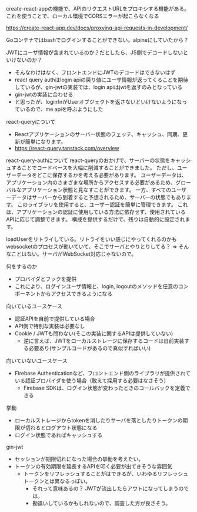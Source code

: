 create-react-appの機能で、APIのリクエストURLをプロキシする機能がある。これを使うことで、ローカル環境でCORSエラーが起こらなくなる

https://create-react-app.dev/docs/proxying-api-requests-in-development/

Goコンテナではbashでログインすることができない。alpineにしていたから？

JWTにユーザ情報が含まれているのか？だとしたら、JS側でデコードしないといけないのか？
 - そんなわけはなく、フロントエンドにJWTのデコードはできないはず
 - react query authはlogin apiの戻り値にユーザ情報が返ってくることを期待しているが、gin-jwtの実装では、login apiはjwtを返すのみとなっている
 - gin-jwtの実装に合わせる
 - と思ったが、loginfnがUserオブジェクトを返さないといけないようになっているので、me apiを呼ぶようにした

react-queryについて
 - Reactアプリケーションのサーバー状態のフェッチ、キャッシュ、同期、更新が簡単になります。
 - https://react-query.tanstack.com/overview

react-query-authについて
react-queryのおかげで、サーバーの状態をキャッシュすることでコードベースを大幅に削減することができました。
ただし、ユーザーデータをどこに保存するかを考える必要があります。
ユーザーデータは、アプリケーション内のさまざまな場所からアクセスする必要があるため、グローバルなアプリケーション状態と見なすことができます。
一方、すべてのユーザーデータはサーバーから到着すると予想されるため、サーバーの状態でもあります。
このライブラリを使用すると、ユーザー認証を簡単に管理できます。
これは、アプリケーションの認証に使用している方法に依存せず、使用されているAPIに応じて調整できます。
構成を提供するだけで、残りは自動的に設定されます。

loadUserをリトライしている。リトライをいい感じにやってくれるのかも
websocketのプロセスが動いていて、そこでサーバとやりとりしてる？ => そんなことはない。サーバがWebSocket対応じゃないので。

何をするのか
 - プロバイダとフックを提供
 - これにより、ログインユーザ情報と、login, logoutのメソッドを任意のコンポーネントからアクセスできるようになる

向いているユースケース
 - 認証APIを自前で提供している場合
 - API側で特別な実装は必要なし
 - Cookie / JWTも問わない(そこの実装に関するAPIは提供していない)
   - 逆に言えば、JWTをローカルストレージに保存するコードは自前実装する必要あり(サンプルコードがあるので真似すればいい)

向いていないユースケース
 - Firebase Authenticationなど、フロントエンド側のライブラリが提供されている認証プロバイダを使う場合（敢えて採用する必要はなさそう）
   - Firebase SDKは、ログイン状態が変わったときのコールバックを定義できる

挙動
 - ローカルストレージからtokenを消したりサーバを落としたりトークンの期限が切れるとログアウト状態になる
 - ログイン状態であればキャッシュする

gin-jwt
 - セッションが期限切れになった場合の挙動を考えたい。
 - トークンの有効期限を延長するAPIを叩く必要が出てきそうな雰囲気
   - トークンをリフレッシュすることがはできるが、いわゆるリフレッシュトークンとは異なるっぽい。
      - それって意味あるの？ JWTが流出したらアウトになってしまうのでは。
      - 勘違いしているかもしれないので、調査した方が良さそう。
